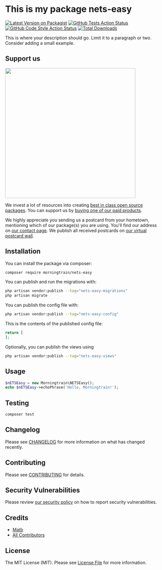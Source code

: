 # This is my package nets-easy

[![Latest Version on Packagist](https://img.shields.io/packagist/v/morningtrain/nets-easy.svg?style=flat-square)](https://packagist.org/packages/morningtrain/nets-easy)
[![GitHub Tests Action Status](https://img.shields.io/github/actions/workflow/status/morningtrain/nets-easy/run-tests.yml?branch=main&label=tests&style=flat-square)](https://github.com/morningtrain/nets-easy/actions?query=workflow%3Arun-tests+branch%3Amain)
[![GitHub Code Style Action Status](https://img.shields.io/github/actions/workflow/status/morningtrain/nets-easy/fix-php-code-style-issues.yml?branch=main&label=code%20style&style=flat-square)](https://github.com/morningtrain/nets-easy/actions?query=workflow%3A"Fix+PHP+code+style+issues"+branch%3Amain)
[![Total Downloads](https://img.shields.io/packagist/dt/morningtrain/nets-easy.svg?style=flat-square)](https://packagist.org/packages/morningtrain/nets-easy)

This is where your description should go. Limit it to a paragraph or two. Consider adding a small example.

## Support us

[<img src="https://github-ads.s3.eu-central-1.amazonaws.com/NETS-Easy.jpg?t=1" width="419px" />](https://spatie.be/github-ad-click/NETS-Easy)

We invest a lot of resources into creating [best in class open source packages](https://spatie.be/open-source). You can support us by [buying one of our paid products](https://spatie.be/open-source/support-us).

We highly appreciate you sending us a postcard from your hometown, mentioning which of our package(s) you are using. You'll find our address on [our contact page](https://spatie.be/about-us). We publish all received postcards on [our virtual postcard wall](https://spatie.be/open-source/postcards).

## Installation

You can install the package via composer:

```bash
composer require morningtrain/nets-easy
```

You can publish and run the migrations with:

```bash
php artisan vendor:publish --tag="nets-easy-migrations"
php artisan migrate
```

You can publish the config file with:

```bash
php artisan vendor:publish --tag="nets-easy-config"
```

This is the contents of the published config file:

```php
return [
];
```

Optionally, you can publish the views using

```bash
php artisan vendor:publish --tag="nets-easy-views"
```

## Usage

```php
$nETSEasy = new Morningtrain\NETSEasy();
echo $nETSEasy->echoPhrase('Hello, Morningtrain!');
```

## Testing

```bash
composer test
```

## Changelog

Please see [CHANGELOG](CHANGELOG.md) for more information on what has changed recently.

## Contributing

Please see [CONTRIBUTING](CONTRIBUTING.md) for details.

## Security Vulnerabilities

Please review [our security policy](../../security/policy) on how to report security vulnerabilities.

## Credits

- [Matb](https://github.com/Morningtrain)
- [All Contributors](../../contributors)

## License

The MIT License (MIT). Please see [License File](LICENSE.md) for more information.
